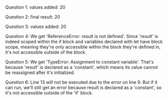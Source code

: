 Question 1: values added:  20

Question 2: final result:  20

Question 3: values added:  20

Question 4: We get 'ReferenceError: result is not defined'. Since 'result' is indeed scoped within the if block and  variables declared with let have block scope, meaning they're only accessible within the block they're defined in, it's not accessible outside of the block.

Question 5: We get 'TypeError: Assignment to constant variable'. That's because 'result' is declared as a 'constant', which means its value cannot be reassigned after it's initialized. 

Question 6: Line 13 will not be executed due to the error on line 9. But if it can run, we'll still get an error because result is declared as a 'constant', so it's not accessible outside of the 'if' block.